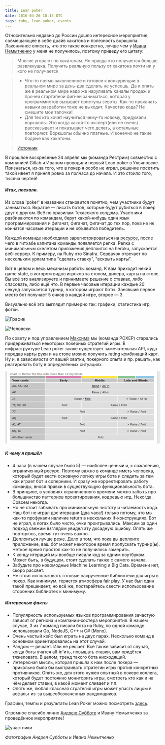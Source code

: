```yaml
---
title: Lean poker
date: 2016-04-26 10:15 UTC
tags: ruby, lean poker, events
---
```


Относительно недавно до России дошло интересное мероприятие, совмещающее в себе
драйв хакатона и полезность воркшопа. Лаконичнее описать, что это такое конкретно,
лучше чем у [Ивана Немытченко](https://twitter.com/inem) у меня не получилось,
поэтому приведу его цитату:

> Многие угорают по хакатонам. Но правда это получается больше развлекушка. Получить реальную пользу от хакатона почти ни у кого не получается.

> * Что-то прямо законченное и готовое к конкуренции в реальном мире за день-два сделать не успеешь. Да и опять же в реальном мире надо же наруливать каналы продаж и прочей стартапной фигней заниматься, которая у программистов вызывает приступы зевоты.
Как-то прокачать навыки разработки тоже не выходит. Качество кода? Не смешите мои тапочки!
> * Для тех кто хочет научиться чему-то новому, придумали воркшопы. Это когда какой-то эксперт(или не очень) рассказывает и показывает чего делать, а остальные повторяют. Воркшопы обычно платные. И конечно не такие бодрые как хакатоны.

>[Источник](http://nemytchenko.ru/leanpoker)

В прошлое воскресенье 24 апреля мы (команда Рестрим) совместно с компанией Gitlab
и Иваном проводили первый Lean poker в Ульяновске. Признаться, из-за того, что в покер я особо не играл, решение посетить такой ивент я принял ровно за полчаса до начала. И это стоило того, тысяча чертей!

##### Итак, поехали.

Из слова 'poker' в названии становится понятно, чем участники будут заниматься.
Вкратце — писать ботов, которые будут рубиться в покер друг с другом. Всё по правилам Техасского холдэма. Участники разбиваются по командам, берут какой-нибудь один
язык программирования и фигачат, фигачат, фигачат до тех пор, пока не не кончатся
часовые итерации и не объявится победитель.

Каждой команде необходимо зарегистрироваться на [ресурсе](http://live.leanpoker.org),
после чего в гитхабе капитана команды появляется репка. Репка с минимальным скелетом приложения деплоится на heroku, запускается веб-сервер. К примеру, на Ruby это Sinatra. Сервачок отвечает по нескольким урлам типа "сделать ставку", "вскрыть карты".

Вот в целом и весь механизм работы команд. К вам приходит некий game state, в котором
видно игроков за столом, дилера, карты на столе. Вы всё это анализируете и принимаете
решение о ставках, либо спасовать, либо ещё что. В первые часовые итерации каждые
20 секунд запускается турнир, в котором играют боты. Занявший первое место бот получает 5 очков в каждой игре, второе — 3.

Визуально всё это выглядит примерно так: графики, статистика игр, фотки.

![График](https://scontent.xx.fbcdn.net/v/t1.0-9/13051636_10154224154793474_2644193159834862194_n.jpg?oh=987ba7ad2608de9c27ddf4571de07b4f&oe=57BB91DE)

![Человеки](https://scontent.xx.fbcdn.net/hphotos-xpt1/t31.0-8/13029615_10154223930538474_5251352840454596717_o.jpg)

По совету и под управлением [Максима](https://www.facebook.com/sitnikovme) мы (команда POXEP) старались придерживаться
некоторых покерных стратегий игры. В инфраструктуре Lean poker также существует
замечательная API, куда передав карты руки и на столе можно получить rating
комбинаций карт. Ну и, в зависимости от вашей хватки, покерного опыта и пр. решать,
как реагировать боту в определённых ситуациях.

![примеры стратегий](images/poker-str.png)

##### К чему я пришёл

* 4 часа (в нашем случае было 5) — наиболее ценный и, к сожалению, ограниченный
ресурс. Поэтому важно в команде иметь человека, который будет вести основную логику
игры бота и следить за тем как играет бот и соперники. И сразу же корректировать
работу команды, внося правки в существующую функциональность бота.
* В принципе, в условиях ограниченного времени можно забыть про большинство
паттернов проектирования, кодревью итд. Некогда. Совсем некогда.
* Но не стоит забывать про минимальную чистоту и читаемость кода. Наш бот не играл
две итерации (два часа!) только потому, что мы как-то профукали наличие return в
нескольких if-конструкциях. Бот не играл, в логах было чисто, очки проигрывались.
Максим за один подход свежим взглядом увидел эту досадную ошибку. Опять же повторюсь,
время тут очень важно.
* Деплоиться лучше реже. Дело в том, что пока вы деплоите приложение, ваш бот может некоторое время пропускать турнир(ы). Четкое время простоя как-то не получилось
замерить.
* К концу итераций мы вообще писали код за одним ноутбуком. Может быть, в будущем,
стоит сделать также с самого начала.
* Забудьте про новомодные Machine Learning и Big Data. Времени нет, скоро рассвет.
* Не стоит использовать готовые накрученные библиотеки для игры в покер. Как
минимум, теряется атмосфера fair play. У нас был один такой прецендент, но всё же,
постарайтесь свести использование сторонних библиотек к минимуму.

##### Интересные факты

* Популярность используемых языков программирования зачастую зависит от региона и
компании-хостера мероприятия. В нашем случае, 3 из 7 команд писали бота на Ruby,
по одной команде использовали Go, NodeJS, C++ и C# (Mono).
* Очень частый кейс был играть на двух парах. Несколько команд в основном ориентировались на этот случай.
* Рандом — решает. Или не решает. Всё также зависит от случая, когда боты учатся
all-in'ить, повышать ставки, вам придётся тяжеловато. В целом, тренд такого бота нисходящий.
* Интересная мысль, которая пришла к нам после покера — прикольно было бы выстраивать
стратегии игры против конкретных противников. Опять же, для этого нужен опытный
в покере коллега, который будет постоянно мониторить игры, смотреть кто как и на
чём делает ставки, в какой момент сливает и т.п.
* Опять же, любая классная стратегия игры может упасть лицом в асфальт из-за
вышеобозначенных рандомщиков.


Графики, темпы и результаты Lean Poker можно посмотреть [здесь](http://live.leanpoker.org/tournament/571260c407f6720003000002).

Огромное спасибо лично [Андрею Субботе](https://www.facebook.com/numbata) и Ивану Немытченко за проведённое мероприятие!

![участники](https://pbs.twimg.com/media/Cg0IT8oWkAAvENc.jpg)

*Фотографии Андрея Субботы и Ивана Немытченко*
